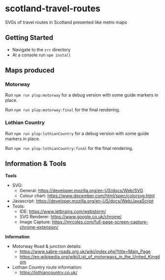 # scotland-travel-routes
SVGs of travel routes in Scotland presented like metro maps

## Getting Started

* Navigate to the `src` directory
* At a console run `npm install`

## Maps produced

### Motorway

Run `npm run plop:motorway` for a debug version with some guide markers in place.

Run `npm run plop:motorway:final` for the final rendering.

### Lothian Country

Run `npm run plop:lothianCountry` for a debug version with some guide markers in place.

Run `npm run plop:lothianCountry:final` for the final rendering.


## Information & Tools

**Tools**
* SVG: 
  * General: https://developer.mozilla.org/en-US/docs/Web/SVG
  * Colour chart: https://www.december.com/html/spec/colorsvg.html
* Javascript: https://developer.mozilla.org/en-US/docs/Web/JavaScript
* Tools: 
  * IDE: https://www.jetbrains.com/webstorm/
  * SVG Renderer: https://www.google.co.uk/chrome/
  * Image Capture: https://mrcoles.com/full-page-screen-capture-chrome-extension/
  
**Information**
* Motorway Road & junction details: 
  * https://www.sabre-roads.org.uk/wiki/index.php?title=Main_Page
  * https://en.wikipedia.org/wiki/List_of_motorways_in_the_United_Kingdom
* Lothian Country route information:
  * https://lothiancountry.co.uk/
